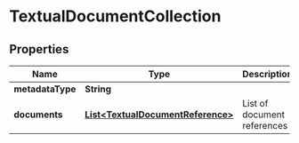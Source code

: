 # TextualDocumentCollection

## Properties
Name | Type | Description | Notes
------------ | ------------- | ------------- | -------------
**metadataType** | **String** |  |  [optional]
**documents** | [**List&lt;TextualDocumentReference&gt;**](TextualDocumentReference.md) | List of document references |  [optional]
